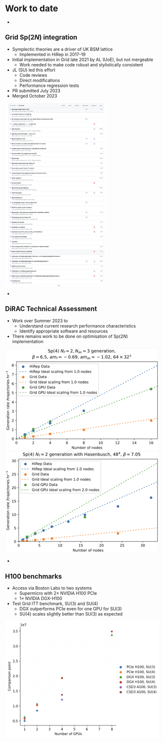 # Work to date

-

## Grid Sp(2$N$) integration

<div id="left">

- Symplectic theories are a driver of UK BSM lattice
  - Implemented in HiRep in 2017&ndash;19
- Initial implementation in Grid late 2021 by AL (UoE), but not mergeable
  - Work needed to make code robust and stylistically consistent
- JL (SU) led this effort
  - Code reviews
  - Direct modifications
  - Performance regression tests
- PR submitted July 2023
- Merged October 2023

</div>

<div id="right">

<img src="./figs/sp2n-grid-github.png" alt="Screen shot of GitHub issues and pull requests" height="600px" class="fragment">

</div>

-

## DiRAC Technical Assessment

<div id="left">

- Work over Summer 2023 to
  - Understand current research performance characteristics
  - Identify appropriate software and resources
- There remains work to be done on optimisation of Sp(2$N$) implementation

</div>

<div id="right">

![Graph of multi-representation performance](./figs/grid-hirep-mr.png)
![Graph of Hasenbusch-accelerated performance](./figs/grid-hirep-hb.png)

</div>

-

## H100 benchmarks

<div id="left">

- Access via Boston Labs to two systems
  - Supermicro with 2$\times$ NVIDIA H100 PCIe
  - 1$\times$ NVIDIA DGX-H100
- Test Grid ITT benchmark, SU(3) and SU(4)
  - DGX outperforms PCIe even for one GPU for SU(3)
  - SU(4) scales slightly better than SU(3) as expected

</div>

<div id="right">

![Plot of Grid ITT benchmark comparison point on the machines tested, plus one node of CSD3 for comparison](./figs/h100.png)

</div>
